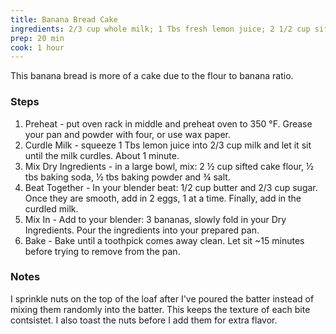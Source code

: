 ```yaml
---
title: Banana Bread Cake
ingredients: 2/3 cup whole milk; 1 Tbs fresh lemon juice; 2 1/2 cup sifted cake flour; 1 tbs baking powder; 3/4 tbs salt; 1/2 tbs baking soda; 1/2 cup butter; 2/3 cup sugar; 2 large eggs; 3 ripe bananas
prep: 20 min
cook: 1 hour
---
```


This banana bread is more of a cake due to the flour to banana ratio. 

### Steps

1. Preheat - put oven rack in middle and preheat oven to 350 °F. Grease your pan and powder with four, or use wax paper.
2. Curdle Milk - squeeze 1 Tbs lemon juice into 2/3 cup milk and let it sit until the milk curdles. About 1 minute.
3. Mix Dry Ingredients - in a large bowl, mix: 2 ½ cup sifted cake flour, ½ tbs baking soda, ½ tbs baking powder and ¾ salt.
4. Beat Together - In your blender beat: 1/2 cup butter and 2/3 cup sugar. Once they are smooth, add in 2 eggs, 1 at a time. Finally, add in the curdled milk.
5. Mix In - Add to your blender: 3 bananas, slowly fold in your Dry Ingredients. Pour the ingredients into your prepared pan.
6. Bake - Bake until a toothpick comes away clean. Let sit ~15 minutes before trying to remove from the pan.

### Notes

I sprinkle nuts on the top of the loaf after I've poured the batter instead of 
mixing them randomly into the batter. This keeps the texture of each bite 
contsistet. I also toast the nuts before I add them for extra flavor. 
